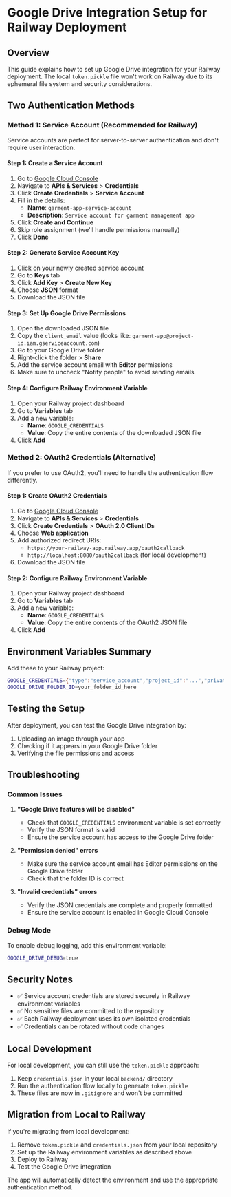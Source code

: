 # Google Drive Integration Setup for Railway Deployment

## Overview

This guide explains how to set up Google Drive integration for your Railway deployment. The local `token.pickle` file won't work on Railway due to its ephemeral file system and security considerations.

## Two Authentication Methods

### Method 1: Service Account (Recommended for Railway)

Service accounts are perfect for server-to-server authentication and don't require user interaction.

#### Step 1: Create a Service Account

1. Go to [Google Cloud Console](https://console.cloud.google.com/)
2. Navigate to **APIs & Services** > **Credentials**
3. Click **Create Credentials** > **Service Account**
4. Fill in the details:
   - **Name**: `garment-app-service-account`
   - **Description**: `Service account for garment management app`
5. Click **Create and Continue**
6. Skip role assignment (we'll handle permissions manually)
7. Click **Done**

#### Step 2: Generate Service Account Key

1. Click on your newly created service account
2. Go to **Keys** tab
3. Click **Add Key** > **Create New Key**
4. Choose **JSON** format
5. Download the JSON file

#### Step 3: Set Up Google Drive Permissions

1. Open the downloaded JSON file
2. Copy the `client_email` value (looks like: `garment-app@project-id.iam.gserviceaccount.com`)
3. Go to your Google Drive folder
4. Right-click the folder > **Share**
5. Add the service account email with **Editor** permissions
6. Make sure to uncheck "Notify people" to avoid sending emails

#### Step 4: Configure Railway Environment Variable

1. Open your Railway project dashboard
2. Go to **Variables** tab
3. Add a new variable:
   - **Name**: `GOOGLE_CREDENTIALS`
   - **Value**: Copy the entire contents of the downloaded JSON file
4. Click **Add**

### Method 2: OAuth2 Credentials (Alternative)

If you prefer to use OAuth2, you'll need to handle the authentication flow differently.

#### Step 1: Create OAuth2 Credentials

1. Go to [Google Cloud Console](https://console.cloud.google.com/)
2. Navigate to **APIs & Services** > **Credentials**
3. Click **Create Credentials** > **OAuth 2.0 Client IDs**
4. Choose **Web application**
5. Add authorized redirect URIs:
   - `https://your-railway-app.railway.app/oauth2callback`
   - `http://localhost:8080/oauth2callback` (for local development)
6. Download the JSON file

#### Step 2: Configure Railway Environment Variable

1. Open your Railway project dashboard
2. Go to **Variables** tab
3. Add a new variable:
   - **Name**: `GOOGLE_CREDENTIALS`
   - **Value**: Copy the entire contents of the OAuth2 JSON file
4. Click **Add**

## Environment Variables Summary

Add these to your Railway project:

```bash
GOOGLE_CREDENTIALS={"type":"service_account","project_id":"...","private_key_id":"...","private_key":"...","client_email":"...","client_id":"...","auth_uri":"...","token_uri":"...","auth_provider_x509_cert_url":"...","client_x509_cert_url":"..."}
GOOGLE_DRIVE_FOLDER_ID=your_folder_id_here
```

## Testing the Setup

After deployment, you can test the Google Drive integration by:

1. Uploading an image through your app
2. Checking if it appears in your Google Drive folder
3. Verifying the file permissions and access

## Troubleshooting

### Common Issues

1. **"Google Drive features will be disabled"**
   - Check that `GOOGLE_CREDENTIALS` environment variable is set correctly
   - Verify the JSON format is valid
   - Ensure the service account has access to the Google Drive folder

2. **"Permission denied" errors**
   - Make sure the service account email has Editor permissions on the Google Drive folder
   - Check that the folder ID is correct

3. **"Invalid credentials" errors**
   - Verify the JSON credentials are complete and properly formatted
   - Ensure the service account is enabled in Google Cloud Console

### Debug Mode

To enable debug logging, add this environment variable:
```bash
GOOGLE_DRIVE_DEBUG=true
```

## Security Notes

- ✅ Service account credentials are stored securely in Railway environment variables
- ✅ No sensitive files are committed to the repository
- ✅ Each Railway deployment uses its own isolated credentials
- ✅ Credentials can be rotated without code changes

## Local Development

For local development, you can still use the `token.pickle` approach:

1. Keep `credentials.json` in your local `backend/` directory
2. Run the authentication flow locally to generate `token.pickle`
3. These files are now in `.gitignore` and won't be committed

## Migration from Local to Railway

If you're migrating from local development:

1. Remove `token.pickle` and `credentials.json` from your local repository
2. Set up the Railway environment variables as described above
3. Deploy to Railway
4. Test the Google Drive integration

The app will automatically detect the environment and use the appropriate authentication method.

